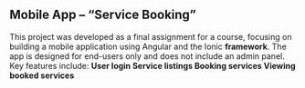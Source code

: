 ## Mobile App – “Service Booking”

This project was developed as a final assignment for a course, focusing on building a mobile application using Angular and the Ionic **framework**. The app is designed for end-users only and does not include an admin panel.
Key features include:
**User login
Service listings
Booking services
Viewing booked services**
